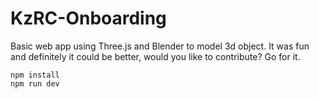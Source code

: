 # KzRC-Onboarding

Basic web app using Three.js and Blender to model 3d object. It was fun and definitely it could be better, would you like to contribute? Go for it.

```
npm install
npm run dev
```
